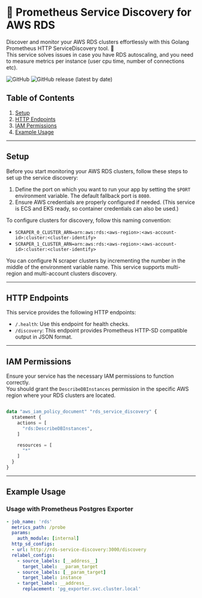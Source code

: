 # 🔎 Prometheus Service Discovery for AWS RDS

Discover and monitor your AWS RDS clusters effortlessly with this Golang Prometheus HTTP ServiceDiscovery tool. 🚀  
This service solves issues in case you have RDS autoscaling, and you need to measure metrics per instance (user cpu time, number of connections etc).

![GitHub](https://img.shields.io/github/license/contember/prometheus-rds-service-discovery)
![GitHub release (latest by date)](https://img.shields.io/github/v/release/contember/prometheus-rds-service-discovery)

## Table of Contents

1. [Setup](#setup)
2. [HTTP Endpoints](#http-endpoints)
3. [IAM Permissions](#iam-permissions)
4. [Example Usage](#example-usage)

---

## Setup

Before you start monitoring your AWS RDS clusters, follow these steps to set up the service discovery:

1. Define the port on which you want to run your app by setting the `$PORT` environment variable. The default fallback port is `8080`.
2. Ensure AWS credentials are properly configured if needed. (This service is ECS and EKS ready, so container credentials can also be used.)

To configure clusters for discovery, follow this naming convention:
- `SCRAPER_0_CLUSTER_ARN=arn:aws:rds:<aws-region>:<aws-account-id>:cluster:<cluster-identify>`
- `SCRAPER_1_CLUSTER_ARN=arn:aws:rds:<aws-region>:<aws-account-id>:cluster:<cluster-identify>`

You can configure N scraper clusters by incrementing the number in the middle of the environment variable name.
This service supports multi-region and multi-account clusters discovery.

---

## HTTP Endpoints

This service provides the following HTTP endpoints:

- `/.health`: Use this endpoint for health checks.
- `/discovery`: This endpoint provides Prometheus HTTP-SD compatible output in JSON format.

---

## IAM Permissions

Ensure your service has the necessary IAM permissions to function correctly.  
You should grant the `DescribeDBInstances` permission in the specific AWS region where your RDS clusters are located.

```terraform

data "aws_iam_policy_document" "rds_service_discovery" {
  statement {
    actions = [
      "rds:DescribeDBInstances",
    ]

    resources = [
      "*"
    ]
  }
}
```

---

## Example Usage 

### Usage with Prometheus Postgres Exporter

```yaml
- job_name: 'rds'
  metrics_path: /probe
  params:
    auth_module: [internal]
  http_sd_configs:
  - url: http://rds-service-discovery:3000/discovery
  relabel_configs:
    - source_labels: [__address__]
      target_label: __param_target
    - source_labels: [__param_target]
      target_label: instance
    - target_label: __address__
      replacement: 'pg_exporter.svc.cluster.local'
```

